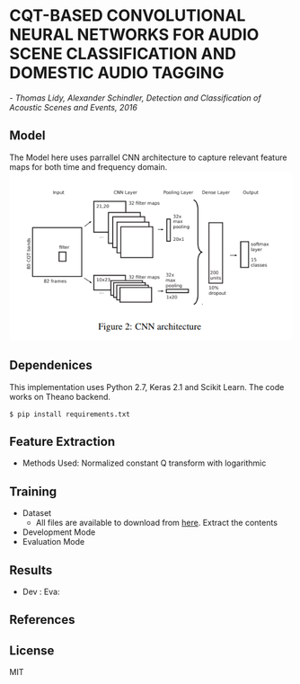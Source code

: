 # CQT-BASED CONVOLUTIONAL NEURAL NETWORKS FOR AUDIO SCENE CLASSIFICATION AND DOMESTIC AUDIO TAGGING

*- Thomas Lidy, Alexander Schindler, Detection and Classification of Acoustic Scenes and Events, 2016*

## Model
The Model here uses parrallel CNN architecture to capture relevant feature maps for both time and frequency domain.
<img src="./cqt_cnn.PNG" width="738">

## Dependenices
This implementation uses Python 2.7, Keras 2.1 and Scikit Learn. The code works on Theano backend.
```
$ pip install requirements.txt
```
## Feature Extraction

- Methods Used: Normalized constant Q transform with logarithmic


## Training
- Dataset
    - All files are available to download from [here](http://www.cs.tut.fi/sgn/arg/dcase2016/task-acoustic-scene-classification). Extract the contents 
- Development Mode
- Evaluation Mode

## Results
- Dev :                                                         Eva: 

## References

## License
MIT






